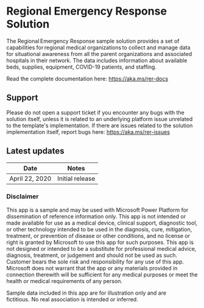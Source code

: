 # Regional Emergency Response Solution

The Regional Emergency Response sample solution provides a set of capabilities for regional medical organizations to collect and manage data for situational awareness from all the parent organizations and associated hospitals in their network. The data includes information about available beds, supplies, equipment, COVID-19 patients, and staffing.

Read the complete documentation here: <https://aka.ms/rer-docs>

## Support

Please do not open a support ticket if you encounter any bugs with the solution itself, unless it is related to an underlying platform issue unrelated to the template's implementation. If there are issues related to the solution implementation itself, report bugs here: <https://aka.ms/rer-issues>

## Latest updates

|Date   | Notes  |
|---|--|
|April 22, 2020|Initial release|

### Disclaimer

This app is a sample and may be used with Microsoft Power Platform for dissemination of reference information only. This app is not intended or made available for use as a medical device, clinical support, diagnostic tool, or other technology intended to be used in the diagnosis, cure, mitigation, treatment, or prevention of disease or other conditions, and no license or right is granted by Microsoft to use this app for such purposes. This app is not designed or intended to be a substitute for professional medical advice, diagnosis, treatment, or judgement and should not be used as such. Customer bears the sole risk and responsibility for any use of this app. Microsoft does not warrant that the app or any materials provided in connection therewith will be sufficient for any medical purposes or meet the health or medical requirements of any person.

Sample data included in this app are for illustration only and are fictitious.  No real association is intended or inferred.